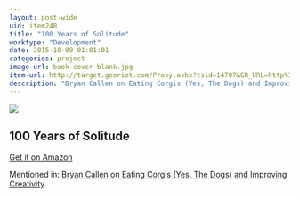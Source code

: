 ```yaml
---
layout: post-wide
uid: item248
title: "100 Years of Solitude"
worktype: "Development"
date: 2015-10-09 01:01:01
categories: project
image-url: book-cover-blank.jpg
item-url: http://target.georiot.com/Proxy.ashx?tsid=14707&GR_URL=http%3A%2F%2Fwww.amazon.com%2FOne-Hundred-Years-Solitude-P-S%2Fdp%2F0060883286%2F
description: "Bryan Callen on Eating Corgis (Yes, The Dogs) and Improving Creativity"
---
```

<a href="http://target.georiot.com/Proxy.ashx?tsid=14707&GR_URL=http%3A%2F%2Fwww.amazon.com%2FOne-Hundred-Years-Solitude-P-S%2Fdp%2F0060883286%2F" target="blank"><img src="../../../../img/thumbs/book-cover-blank.jpg" class="prod-img"></a>
<h2>100 Years of Solitude</h2>
<p><a href="http://target.georiot.com/Proxy.ashx?tsid=14707&GR_URL=http%3A%2F%2Fwww.amazon.com%2FOne-Hundred-Years-Solitude-P-S%2Fdp%2F0060883286%2F" target="blank">Get it on Amazon</a><p>
<p>Mentioned in: <a href="http://fourhourworkweek.com/2014/12/01/bryan-callen/" target="blank">Bryan Callen on Eating Corgis (Yes, The Dogs) and Improving Creativity</a></p>
